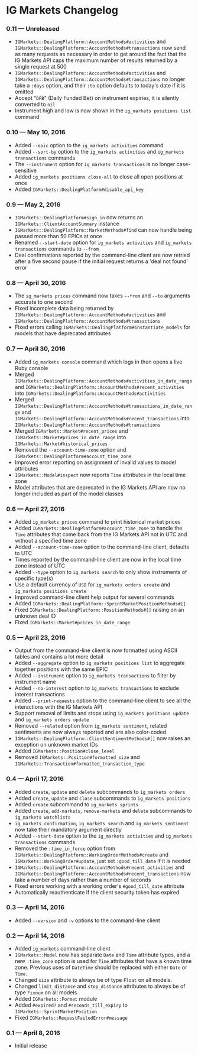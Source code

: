 # IG Markets Changelog

### 0.11 — Unreleased

- `IGMarkets::DealingPlatform::AccountMethods#activities` and `IGMarkets::DealingPlatform::AccountMethods#transactions`
  now send as many requests as necessary in order to get around the fact that the IG Markets API caps the maximum number
  of results returned by a single request at 500
- `IGMarkets::DealingPlatform::AccountMethods#activities` and `IGMarkets::DealingPlatform::AccountMethods#transactions`
  no longer take a `:days` option, and their `:to` option defaults to today's date if it is omitted
- Accept "`DFB`" (Daily Funded Bet) on instrument expiries, it is silently converted to `nil`
- Instrument high and low is now shown in the `ig_markets positions list` command

### 0.10 — May 10, 2016

- Added `--epic` option to the `ig_markets activities` command
- Added `--sort-by` option to the `ig_markets activities` and `ig_markets transactions` commands
- The `--instrument` option for `ig_markets transactions` is no longer case-sensitive
- Added `ig_markets positions close-all` to close all open positions at once
- Added `IGMarkets::DealingPlatform#disable_api_key`

### 0.9 — May 2, 2016

- `IGMarkets::DealingPlatform#sign_in` now returns an `IGMarkets::ClientAccountSummary` instance
- `IGMarkets::DealingPlatform::MarketMethods#find` can now handle being passed more than 50 EPICs at once
- Renamed `--start-date` option for `ig_markets activities` and `ig_markets transactions` commands to `--from`
- Deal confirmations reported by the command-line client are now retried after a five second pause if the initial
  request returns a 'deal not found' error

### 0.8 — April 30, 2016

- The `ig_markets prices` command now takes `--from` and `--to` arguments accurate to one second
- Fixed incomplete data being returned by `IGMarkets::DealingPlatform::AccountMethods#activities` and
  `IGMarkets::DealingPlatform::AccountMethods#transactions`
- Fixed errors calling `IGMarkets::DealingPlatform#instantiate_models` for models that have deprecated attributes

### 0.7 — April 30, 2016

- Added `ig_markets console` command which logs in then opens a live Ruby console
- Merged `IGMarkets::DealingPlatform::AccountMethods#activities_in_date_range` and
  `IGMarkets::DealingPlatform::AccountMethods#recent_activities` into
  `IGMarkets::DealingPlatform::AccountMethods#activities`
- Merged `IGMarkets::DealingPlatform::AccountMethods#transactions_in_date_range` and
  `IGMarkets::DealingPlatform::AccountMethods#recent_transactions` into
  `IGMarkets::DealingPlatform::AccountMethods#transactions`
- Merged `IGMarkets::Market#recent_prices` and `IGMarkets::Market#prices_in_date_range` into
  `IGMarkets::Market#historical_prices`
- Removed the `--account-time-zone` option and `IGMarkets::DealingPlatform#account_time_zone`
- Improved error reporting on assignment of invalid values to model attributes
- `IGMarkets::Model#inspect` now reports `Time` attributes in the local time zone
- Model attributes that are deprecated in the IG Markets API are now no longer included as part of the model classes

### 0.6 — April 27, 2016

- Added `ig_markets prices` command to print historical market prices
- Added `IGMarkets::DealingPlatform#account_time_zone` to handle the `Time` attributes that come back from the IG
  Markets API not in UTC and without a specified time zone
- Added `--account-time-zone` option to the command-line client, defaults to UTC
- Times reported by the command-line client are now in the local time zone instead of UTC
- Added `--type` option to `ig_markets search` to only show instruments of specific type(s)
- Use a default currency of `USD` for `ig_markets orders create` and `ig_markets positions create`
- Improved command-line client help output for several commands
- Added `IGMarkets::DealingPlatform::SprintMarketPositionMethods#[]`
- Fixed `IGMarkets::DealingPlatform::PositionMethods#[]` raising on an unknown deal ID
- Fixed `IGMarkets::Market#prices_in_date_range`

### 0.5 — April 23, 2016

- Output from the command-line client is now formatted using ASCII tables and contains a lot more detail
- Added `--aggregate` option to `ig_markets positions list` to aggregate together positions with the same EPIC
- Added `--instrument` option to `ig_markets transactions` to filter by instrument name
- Added `--no-interest` option to `ig_markets transactions` to exclude interest transactions
- Added `--print-requests` option to the command-line client to see all the interactions with the IG Markets API
- Support removal of limits and stops using `ig_markets positions update` and `ig_markets orders update`
- Removed `--related` option from `ig_markets sentiment`, related sentiments are now always reported and are also
  color-coded
- `IGMarkets::DealingPlatform::ClientSentimentMethods#[]` now raises an exception on unknown market IDs
- Added `IGMarkets::Position#close_level`
- Removed `IGMarkets::Position#formatted_size` and `IGMarkets::Transaction#formatted_transaction_type`

### 0.4 — April 17, 2016

- Added `create`, `update` and `delete` subcommands to `ig_markets orders`
- Added `create`, `update` and `close` subcommands to `ig_markets positions`
- Added `create` subcommand to `ig_markets sprints`
- Added `create`, `add-markets`, `remove-markets` and `delete` subcommands to `ig_markets watchlists`
- `ig_markets confirmation`, `ig_markets search` and `ig_markets sentiment` now take their mandatory argument directly
- Added `--start-date` option to the `ig_markets activities` and `ig_markets transactions` commands
- Removed the `:time_in_force` option from `IGMarkets::DealingPlatform::WorkingOrderMethods#create` and
  `IGMarkets::WorkingOrder#update`, just set `:good_till_date` if it is needed
- `IGMarkets::DealingPlatform::AccountMethods#recent_activities` and
  `IGMarkets::DealingPlatform::AccountMethods#recent_transactions` now take a number of days rather than a number of
  seconds
- Fixed errors working with a working order's `#good_till_date` attribute
- Automatically reauthenticate if the client security token has expired

### 0.3 — April 14, 2016

- Added `--version` and `-v` options to the command-line client

### 0.2 — April 14, 2016

- Added `ig_markets` command-line client
- `IGMarkets::Model` now has separate `Date` and `Time` attribute types, and a new `:time_zone` option is used for
  `Time` attributes that have a known time zone. Previous uses of `DateTime` should be replaced with either `Date` or
  `Time`.
- Changed `size` attribute to always be of type `Float` on all models.
- Changed `limit_distance` and `stop_distance` attributes to always be of type `Fixnum` on all models
- Added `IGMarkets::Format` module
- Added `#expired?` and `#seconds_till_expiry` to `IGMarkets::SprintMarketPosition`
- Fixed `IGMarkets::RequestFailedError#message`

### 0.1 — April 8, 2016

- Initial release
